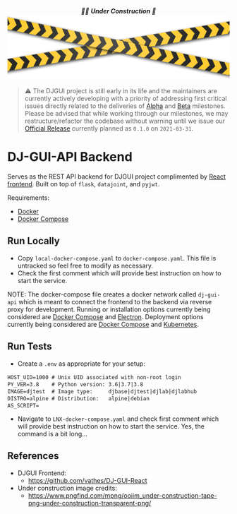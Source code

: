 <div
<p align="center">
  <em>👷‍♀️ <b>Under Construction</b> 👷</em>
  <img src="under_contruction.png" alt="construction_fig"/>  
</p>
</div>

> :warning: The DJGUI project is still early in its life and the maintainers are currently actively developing with a priority of addressing first critical issues directly related to the deliveries of [Alpha](https://github.com/vathes/DJ-GUI-API/milestone/1) and [Beta](https://github.com/vathes/DJ-GUI-API/milestone/2) milestones. Please be advised that while working through our milestones, we may restructure/refactor the codebase without warning until we issue our [Official Release](https://github.com/vathes/DJ-GUI-API/milestone/3) currently planned as `0.1.0` on `2021-03-31`.

# DJ-GUI-API Backend

Serves as the REST API backend for DJGUI project complimented by [React frontend](https://github.com/vathes/DJ-GUI-React).
Built on top of `flask`, `datajoint`, and `pyjwt`.

Requirements:
- [Docker](https://docs.docker.com/get-docker/  )
- [Docker Compose](https://docs.docker.com/compose/install/)

## Run Locally

- Copy `local-docker-compose.yaml` to `docker-compose.yaml`. This file is untracked so feel free to modify as necessary.
- Check the first comment which will provide best instruction on how to start the service.

NOTE: The docker-compose file creates a docker network called `dj-gui-api` which is meant to connect the frontend to the backend via reverse proxy for development. Running or installation options currently being considered are [Docker Compose](https://docs.docker.com/compose/install/) and [Electron](https://www.electronjs.org/). Deployment options currently being considered are [Docker Compose](https://docs.docker.com/compose/install/) and [Kubernetes](https://kubernetes.io/docs/tutorials/kubernetes-basics/).

## Run Tests

- Create a `.env` as appropriate for your setup:
```shell
HOST_UID=1000 # Unix UID associated with non-root login
PY_VER=3.8    # Python version: 3.6|3.7|3.8
IMAGE=djtest  # Image type:     djbase|djtest|djlab|djlabhub
DISTRO=alpine # Distribution:   alpine|debian
AS_SCRIPT=
```
- Navigate to `LNX-docker-compose.yaml` and check first comment which will provide best instruction on how to start the service. Yes, the command is a bit long...

## References

- DJGUI Frontend:
  - https://github.com/vathes/DJ-GUI-React
- Under construction image credits:
  - https://www.pngfind.com/mpng/ooiim_under-construction-tape-png-under-construction-transparent-png/